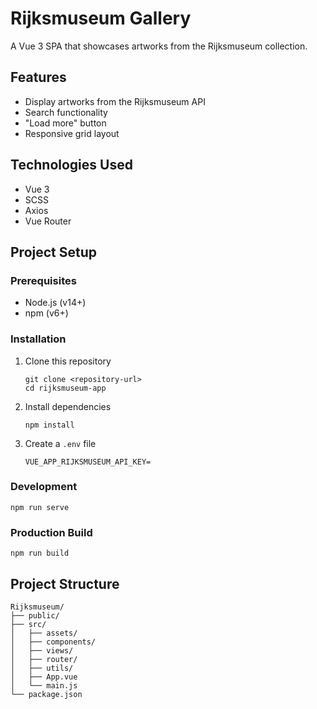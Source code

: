 # Rijksmuseum Gallery

A Vue 3 SPA that showcases artworks from the Rijksmuseum collection.

## Features

- Display artworks from the Rijksmuseum API
- Search functionality
- "Load more" button
- Responsive grid layout

## Technologies Used

- Vue 3
- SCSS
- Axios
- Vue Router

## Project Setup

### Prerequisites

- Node.js (v14+)
- npm (v6+)

### Installation

1. Clone this repository
   ```
   git clone <repository-url>
   cd rijksmuseum-app
   ```

2. Install dependencies
   ```
   npm install
   ```

3. Create a `.env` file
   ```
   VUE_APP_RIJKSMUSEUM_API_KEY=
   ```

### Development

```
npm run serve
```

### Production Build

```
npm run build
```

## Project Structure

```
Rijksmuseum/
├── public/
├── src/
│   ├── assets/
│   ├── components/
│   ├── views/
│   ├── router/
│   ├── utils/
│   ├── App.vue
│   └── main.js
└── package.json
``` 